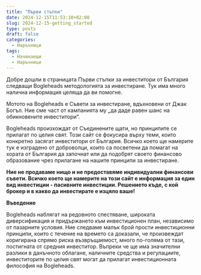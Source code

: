 ```yaml
---
title: "Първи стъпки"
date: 2024-12-15T11:53:10+02:00
slug: 2024-12-15-getting_started
type: posts
draft: false
categories:
  - Наръчници
tags:
  - Начинаещи
  - Наръчници
---
```

Добре дошли в страницата Първи стъпки за инвеститори от България следващи Bogleheads методологията за инвестиране. Тук има много налична информация целяща да ви помогне.

Мотото на Bogleheads е Съвети за инвестиране, вдъхновени от Джак Богъл. Ние сме част от кампанията му „да даде равен шанс на обикновените инвеститори“.

Bogleheads произхождат от Съединените щати, но принципите се прилагат по целия свят. Този сайт се фокусира върху теми, които конкретно засягат инвеститори от България. Всичко което ще намерите тук е изградено от доброволци, които са посветени да помагат на хората от България да започнат или да подобрят своето финансово образование чрез прилагане на нашите принципи за инвестиране.

**Ние не продаваме нищо и не предоставяме индивидуални финансови съвети. Всичко което ще намерите на този сайт е информация за един вид инвестиции - пасивните инвестиции. Решението къде, с кой брокер и в какво да инвестирате е изцяло ваше!**

**Въведение**

Bogleheads наблягат на редовното спестяване, широката диверсификация и придържането към инвестиционен план, независимо от пазарните условия. Ние следваме малък брой прости инвестиционни принципи, които с течение на времето са доказали, че произвеждат коригирана спрямо риска възвръщаемост, много по-голяма от тази, постигната от средния инвеститор. Въпреки че ще има значителни разлики в данъчното облагане, наличните средства и регулациите, инвеститорите по целия свят могат да прилагат инвестиционната философия на Bogleheads.

